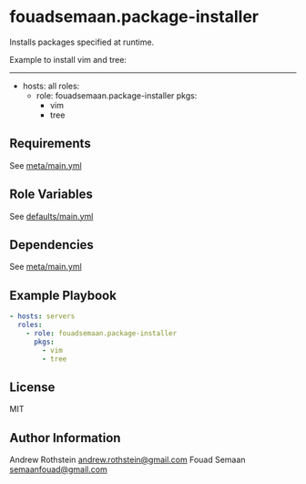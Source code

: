 fouadsemaan.package-installer
=========

Installs packages specified at runtime.

Example to install vim and tree:

---
- hosts: all
  roles:
    - role: fouadsemaan.package-installer 
      pkgs:
        - vim
        - tree

Requirements
------------

See [meta/main.yml](meta/main.yml)

Role Variables
--------------

See [defaults/main.yml](defaults/main.yml)

Dependencies
------------

See [meta/main.yml](meta/main.yml)

Example Playbook
----------------

```yml
- hosts: servers
  roles:
    - role: fouadsemaan.package-installer 
      pkgs:
        - vim
        - tree
```

License
-------

MIT

Author Information
------------------

Andrew Rothstein <andrew.rothstein@gmail.com>
Fouad Semaan <semaanfouad@gmail.com>
